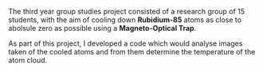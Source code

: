 The third year group studies project consisted of a research group of 15 students, with the aim of cooling down **Rubidium-85** atoms as close to abolsule zero as possible using a **Magneto-Optical Trap**.

As part of this project, I developed a code which would analyse images taken of the cooled atoms and from them determine the temperature of the atom cloud.
